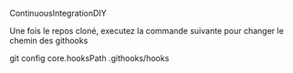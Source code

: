 ContinuousIntegrationDIY


Une fois le repos cloné, executez la commande suivante pour changer le chemin des githooks

git config core.hooksPath .githooks/hooks
